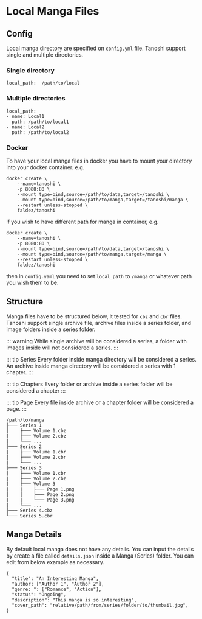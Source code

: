 # Local Manga Files

## Config
Local manga directory are specified on `config.yml` file. Tanoshi support single and multiple directories.

### Single directory

```
local_path:  /path/to/local
```

### Multiple directories

```
local_path:
- name: Local1
  path: /path/to/local1
- name: Local2
  path: /path/to/local2
```

### Docker
To have your local manga files in docker you have to mount your directory into your docker container. e.g.

```
docker create \
    --name=tanoshi \
    -p 8080:80 \
    --mount type=bind,source=/path/to/data,target=/tanoshi \
    --mount type=bind,source=/path/to/manga,target=/tanoshi/manga \
    --restart unless-stopped \
    faldez/tanoshi
```

if you wish to have different path for manga in container, e.g.

```
docker create \
    --name=tanoshi \
    -p 8080:80 \
    --mount type=bind,source=/path/to/data,target=/tanoshi \
    --mount type=bind,source=/path/to/manga,target=/manga \
    --restart unless-stopped \
    faldez/tanoshi
```

 then in `config.yaml` you need to set `local_path` to `/manga` or whatever path you wish them to be. 

## Structure
Manga files have to be structured below, it tested for `cbz` and `cbr` files. Tanoshi support single archive file, archive files inside a series folder, and image folders inside a series folder.

::: warning
While single archive will be considered a series, a folder with images inside will not considered a series.
:::

::: tip Series
Every folder inside manga directory will be considered a series. An archive inside manga directory will be considered a series with 1 chapter.
:::

::: tip Chapters
Every folder or archive inside a series folder will be considered a chapter
:::

::: tip Page
Every file inside archive or a chapter folder will be considered a page.
:::

```
/path/to/manga
├─── Series 1
│    ├─── Volume 1.cbz
|    ├─── Volume 2.cbz
|    └─── ...
├─── Series 2
|    ├─── Volume 1.cbr
|    ├─── Volume 2.cbr
|    └─── ...
├─── Series 3
|    ├─── Volume 1.cbr
|    ├─── Volume 2.cbz
|    ├─── Volume 3
|    |    ├─── Page 1.png
|    |    ├─── Page 2.png
|    |    └─── Page 3.png
|    └─── ...
├─── Series 4.cbz
└─── Series 5.cbr
```

## Manga Details
By default local manga does not have any details. You can input the details by create a file called `details.json` inside a Manga (Series) folder. You can edit from below example as necessary.

```
{
  "title": "An Interesting Manga",
  "author: ["Author 1", "Author 2"],
  "genre: ": ["Romance", "Action"],
  "status": "Ongoing",
  "description": "This manga is so interesting",
  "cover_path": "relative/path/from/series/folder/to/thumbail.jpg",
}
```
